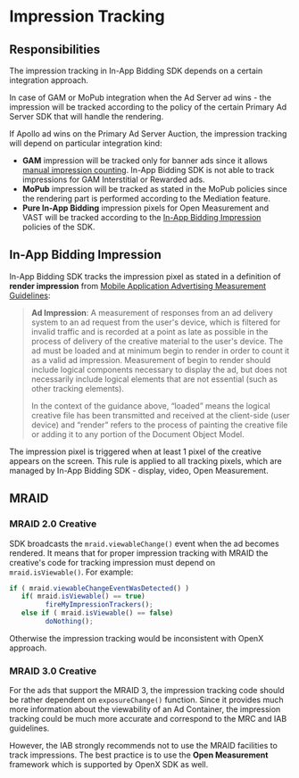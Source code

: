 # Impression Tracking

## Responsibilities

The impression tracking in In-App Bidding SDK depends on a certain integration approach. 

In case of GAM or MoPub integration when the Ad Server ad wins - the impression will be tracked according to the policy of the certain Primary Ad Server SDK that will handle the rendering.

If Apollo ad wins on the Primary Ad Server Auction, the impression tracking will depend on particular integration kind:

* **GAM** impression will be tracked only for banner ads since it allows [manual impression counting](https://developers.google.com/ad-manager/mobile-ads-sdk/android/banner#manual_impression_counting). In-App Bidding SDK is not able to track impressions for GAM Interstitial or Rewarded ads.
* **MoPub** impression will be tracked as stated in the MoPub policies since the rendering part is performed according to the Mediation feature. 
* **Pure In-App Bidding** impression pixels for Open Measurement and VAST will be tracked according to the [In-App Bidding Impression](#in-app-bidding-impression) policies of the SDK.


## In-App Bidding Impression

In-App Bidding SDK tracks the impression pixel as stated in a definition of **render impression** from [Mobile Application Advertising Measurement Guidelines](http://mediaratingcouncil.org/Mobile%20In-App%20Measurement%20Guidelines%20(MMTF%20Final%20v1.1).pdf):


> **Ad Impression**: A measurement of responses from an ad delivery system to an ad request from the user's device, which is filtered for invalid traffic and is recorded at a point as late as possible in the process of delivery of the creative material to the user's device. The ad must be loaded and at minimum begin to render in order to count it as a valid ad impression. Measurement of begin to render should include logical components necessary to display the ad, but does not necessarily include logical elements that are not essential (such as other tracking elements).
>
> In the context of the guidance above, “loaded” means the logical creative file has been transmitted and received at the client-side (user device) and “render” refers to the process of painting the creative file or adding it to any portion of the Document Object Model.

The impression pixel is triggered when at least 1 pixel of the creative appears on the screen.
This rule is applied to all tracking pixels, which are managed by In-App Bidding SDK - display, video, Open Measurement.

## MRAID

### MRAID 2.0 Creative
SDK broadcasts the `mraid.viewableChange()` event when the ad becomes rendered. It means that for proper impression tracking with MRAID the creative's code for tracking impression must depend on `mraid.isViewable()`. For example:


``` javascript
if ( mraid.viewableChangeEventWasDetected() )
   if( mraid.isViewable() == true)
         fireMyImpressionTrackers();
   else if ( mraid.isViewable() == false)
         doNothing();
```

Otherwise the impression tracking would be inconsistent with OpenX approach.

### MRAID 3.0 Creative

For the ads that support the MRAID 3, the impression tracking code should be rather dependent on `exposureChange()` function. Since it provides much more information about the viewability of an Ad Container, the impression tracking could be much more accurate and correspond to the MRC and IAB guidelines.

However, the IAB strongly recommends not to use the MRAID facilities to track impressions. The best practice is to use the **Open Measurement** framework which is supported by OpenX SDK as well.